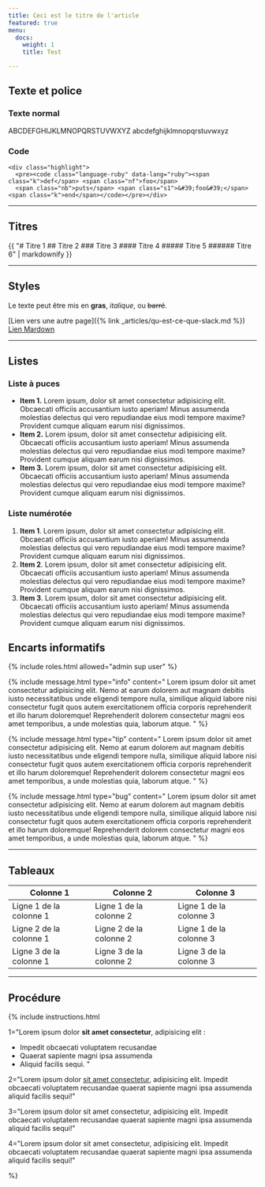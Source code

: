 ```yaml
---
title: Ceci est le titre de l'article
featured: true
menu:
  docs:
    weight: 1
    title: Test

---
```

## Texte et police

### Texte normal
<div class="message">
<div class="message-body">
ABCDEFGHIJKLMNOPQRSTUVWXYZ abcdefghijklmnopqrstuvwxyz
</div>
</div>

### Code
```
<div class="highlight">
  <pre><code class="language-ruby" data-lang="ruby"><span class="k">def</span> <span class="nf">foo</span>
  <span class="nb">puts</span> <span class="s1">&#39;foo&#39;</span>
<span class="k">end</span></code></pre></div>
```

---

## Titres

<div class="message">
<div class="message-body">
{{
"# Titre 1
## Titre 2
### Titre 3
#### Titre 4
##### Titre 5
###### Titre 6"
| markdownify }}
</div>
</div>

---

## Styles

Le texte peut être mis en **gras**, *italique*, ou ~~barré~~.

[Lien vers une autre page]({% link _articles/qu-est-ce-que-slack.md %})
[Lien Mardown](_articles/qu-est-ce-que-slack.md)

---

## Listes

### Liste à puces
- **Item 1.** Lorem ipsum, dolor sit amet consectetur adipisicing elit. Obcaecati officiis accusantium iusto aperiam! Minus assumenda molestias delectus qui vero repudiandae eius modi tempore maxime? Provident cumque aliquam earum nisi dignissimos.
- **Item 2.** Lorem ipsum, dolor sit amet consectetur adipisicing elit. Obcaecati officiis accusantium iusto aperiam! Minus assumenda molestias delectus qui vero repudiandae eius modi tempore maxime? Provident cumque aliquam earum nisi dignissimos.
- **Item 3.** Lorem ipsum, dolor sit amet consectetur adipisicing elit. Obcaecati officiis accusantium iusto aperiam! Minus assumenda molestias delectus qui vero repudiandae eius modi tempore maxime? Provident cumque aliquam earum nisi dignissimos.

### Liste numérotée
1. **Item 1**. Lorem ipsum, dolor sit amet consectetur adipisicing elit. Obcaecati officiis accusantium iusto aperiam! Minus assumenda molestias delectus qui vero repudiandae eius modi tempore maxime? Provident cumque aliquam earum nisi dignissimos.
2. **Item 2**. Lorem ipsum, dolor sit amet consectetur adipisicing elit. Obcaecati officiis accusantium iusto aperiam! Minus assumenda molestias delectus qui vero repudiandae eius modi tempore maxime? Provident cumque aliquam earum nisi dignissimos.
3. **Item 3**. Lorem ipsum, dolor sit amet consectetur adipisicing elit. Obcaecati officiis accusantium iusto aperiam! Minus assumenda molestias delectus qui vero repudiandae eius modi tempore maxime? Provident cumque aliquam earum nisi dignissimos.

## Encarts informatifs

{% include roles.html allowed="admin sup user" %}

{% include message.html type="info" content="
Lorem ipsum dolor sit amet consectetur adipisicing elit. Nemo at earum dolorem aut magnam debitis iusto necessitatibus unde eligendi tempore nulla, similique aliquid labore nisi consectetur fugit quos autem exercitationem officia corporis reprehenderit et illo harum doloremque! Reprehenderit dolorem consectetur magni eos amet temporibus, a unde molestias quia, laborum atque.
" %}

{% include message.html type="tip" content="
Lorem ipsum dolor sit amet consectetur adipisicing elit. Nemo at earum dolorem aut magnam debitis iusto necessitatibus unde eligendi tempore nulla, similique aliquid labore nisi consectetur fugit quos autem exercitationem officia corporis reprehenderit et illo harum doloremque! Reprehenderit dolorem consectetur magni eos amet temporibus, a unde molestias quia, laborum atque.
" %}

{% include message.html type="bug" content="
Lorem ipsum dolor sit amet consectetur adipisicing elit. Nemo at earum dolorem aut magnam debitis iusto necessitatibus unde eligendi tempore nulla, similique aliquid labore nisi consectetur fugit quos autem exercitationem officia corporis reprehenderit et illo harum doloremque! Reprehenderit dolorem consectetur magni eos amet temporibus, a unde molestias quia, laborum atque.
" %}

---

## Tableaux

| Colonne 1               | Colonne 2               | Colonne 3               |
| ----------------------- | ----------------------- | ----------------------- |
| Ligne 1 de la colonne 1 | Ligne 1 de la colonne 2 | Ligne 1 de la colonne 3 |
| Ligne 2 de la colonne 1 | Ligne 2 de la colonne 2 | Ligne 1 de la colonne 3 |
| Ligne 3 de la colonne 1 | Ligne 3 de la colonne 2 | Ligne 3 de la colonne 3 |

---

## Procédure

{% include instructions.html

1="Lorem ipsum dolor **sit amet consectetur**, adipisicing elit :
- Impedit obcaecati voluptatem recusandae
- Quaerat sapiente magni ipsa assumenda
- Aliquid facilis sequi.
"

2="Lorem ipsum dolor [sit amet consectetur](_articles/comprendre-comment-fonctionnent-les-actions-dans-slack.md), adipisicing elit. Impedit obcaecati voluptatem recusandae quaerat sapiente magni ipsa assumenda aliquid facilis sequi!"

3="Lorem ipsum dolor sit amet consectetur, adipisicing elit. Impedit obcaecati voluptatem recusandae quaerat sapiente magni ipsa assumenda aliquid facilis sequi!"

4="Lorem ipsum dolor sit amet consectetur, adipisicing elit. Impedit obcaecati voluptatem recusandae quaerat sapiente magni ipsa assumenda aliquid facilis sequi!"

%}